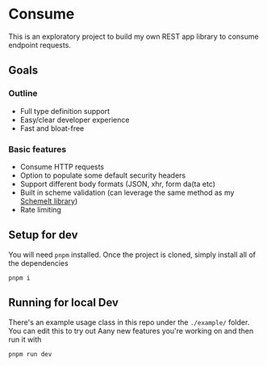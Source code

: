 # Consume

This is an exploratory project to build my own REST app library to consume endpoint requests.

## Goals

### Outline

- Full type definition support
- Easy/clear developer experience
- Fast and bloat-free

### Basic features

- Consume HTTP requests
- Option to populate some default security headers
- Support different body formats (JSON, xhr, form da(ta etc)
- Built in scheme validation (can leverage the same method as my [SchemeIt library](https://github.com/jacoobia/schemeit))
- Rate limiting

## Setup for dev

You will need `pnpm` installed.
Once the project is cloned, simply install all of the dependencies

```
pnpm i
```

## Running for local Dev

There's an example usage class in this repo under the `./example/` folder. You can edit this to try out Aany new features you're working on and then run it with

```
pnpm run dev
```
